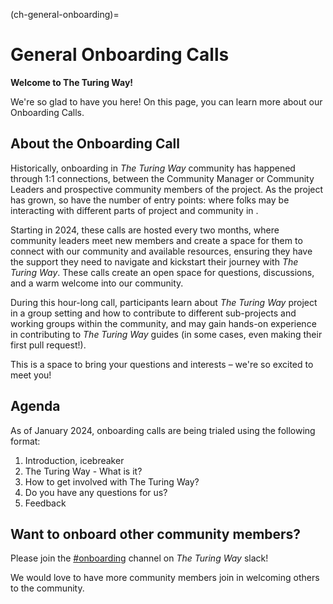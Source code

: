 (ch-general-onboarding)=
# General Onboarding Calls

**Welcome to The Turing Way!**

We're so glad to have you here! On this page, you can learn more about our Onboarding Calls.

## About the Onboarding Call

Historically, onboarding in _The Turing Way_ community has happened through 1:1 connections, between the Community Manager or Community Leaders and prospective community members of the project. As the project has grown, so have the number of entry points: where folks may be interacting with different parts of project and community in .

Starting in 2024, these calls are hosted every two months, where community leaders meet new members and create a space for them to connect with our community and available resources, ensuring they have the support they need to navigate and kickstart their journey with _The Turing Way_. These calls create an open space for questions, discussions, and a warm welcome into our community.

During this hour-long call, participants learn about _The Turing Way_ project in a group setting and how to contribute to different sub-projects and working groups within the community, and may gain hands-on experience in contributing to _The Turing Way_ guides (in some cases, even making their first pull request!). 

This is a space to bring your questions and interests – we're so excited to meet you!  

## Agenda

As of January 2024, onboarding calls are being trialed using the following format:

1. Introduction, icebreaker
2. The Turing Way - What is it?
3. How to get involved with The Turing Way? 
4. Do you have any questions for us? 
5. Feedback 

## Want to onboard other community members? 

Please join the [#onboarding](https://theturingway.slack.com/archives/C06EVT7GKK3) channel on _The Turing Way_ slack! 

We would love to have more community members join in welcoming others to the community.